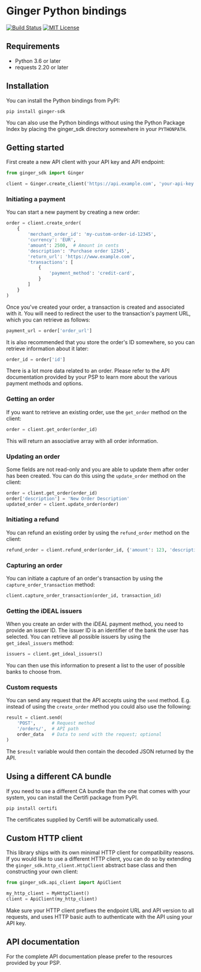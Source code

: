 # Ginger Python bindings

[![Build Status](https://travis-ci.org/gingerpayments/ginger-php.svg)](https://travis-ci.org/gingerpayments/ginger-python.svg)
[![MIT License](https://img.shields.io/badge/license-MIT-brightgreen.svg)](https://github.com/gingerpayments/ginger-php/blob/master/LICENSE)

## Requirements

* Python 3.6 or later
* requests 2.20 or later

## Installation

You can install the Python bindings from PyPI:

```shell script
pip install ginger-sdk
```

You can also use the Python bindings without using the Python Package Index by placing the ginger_sdk directory
somewhere in your `PYTHONPATH`.

## Getting started

First create a new API client with your API key and API endpoint:

```python
from ginger_sdk import Ginger

client = Ginger.create_client('https://api.example.com', 'your-api-key')
```

### Initiating a payment

You can start a new payment by creating a new order:

```python
order = client.create_order(
    {
        'merchant_order_id': 'my-custom-order-id-12345',
        'currency': 'EUR',
        'amount': 2500,  # Amount in cents
        'description': 'Purchase order 12345',
        'return_url': 'https://www.example.com',
        'transactions': [
            {
                'payment_method': 'credit-card',
            }
        ]
    }
)
```

Once you've created your order, a transaction is created and associated with it. You will need to redirect the user to
the transaction's payment URL, which you can retrieve as follows:

```python
payment_url = order['order_url']
```

It is also recommended that you store the order's ID somewhere, so you can retrieve information about it later:

```python
order_id = order['id']
```

There is a lot more data related to an order. Please refer to the API documentation provided by your PSP to learn more
about the various payment methods and options.

### Getting an order

If you want to retrieve an existing order, use the `get_order` method on the client:

```python
order = client.get_order(order_id)
```

This will return an associative array with all order information.

### Updating an order

Some fields are not read-only and you are able to update them after order has been created. You can do this using
the `update_order` method on the client:

```python
order = client.get_order(order_id)
order['description'] = 'New Order Description'
updated_order = client.update_order(order)
```

### Initiating a refund

You can refund an existing order by using the `refund_order` method on the client:

```python
refund_order = client.refund_order(order_id, {'amount': 123, 'description': 'My refund'})
```

### Capturing an order

You can initiate a capture of an order's transaction by using the `capture_order_transaction` method:

```python
client.capture_order_transaction(order_id, transaction_id)
```

### Getting the iDEAL issuers

When you create an order with the iDEAL payment method, you need to provide an issuer ID. The issuer ID is an identifier
of the bank the user has selected. You can retrieve all possible issuers by using the `get_ideal_issuers` method:

```python
issuers = client.get_ideal_issuers()
```

You can then use this information to present a list to the user of possible banks to choose from.

### Custom requests

You can send any request that the API accepts using the `send` method. E.g. instead of using the `create_order` method
you could also use the following:

```python
result = client.send(
    'POST',      # Request method
    '/orders/',  # API path
    order_data   # Data to send with the request; optional
)
```

The `$result` variable would then contain the decoded JSON returned by the API.

## Using a different CA bundle

If you need to use a different CA bundle than the one that comes with your system, you can install the Certifi package
from PyPI.

```shell script
pip install certifi
```

The certificates supplied by Certifi will be automatically used.

## Custom HTTP client

This library ships with its own minimal HTTP client for compatibility reasons. If you would like to use a different HTTP
client, you can do so by extending the `ginger_sdk.http_client.HttpClient` abstract base class and then constructing
your own client:

```python
from ginger_sdk.api_client import ApiClient

my_http_client = MyHttpClient()
client = ApiClient(my_http_client)
```

Make sure your HTTP client prefixes the endpoint URL and API version to all requests, and uses HTTP basic auth to
authenticate with the API using your API key.

## API documentation

For the complete API documentation please prefer to the resources provided by your PSP.